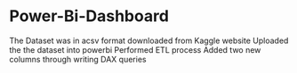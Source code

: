 # Power-Bi-Dashboard
The Dataset was in acsv format downloaded from Kaggle website
Uploaded the the dataset into powerbi 
Performed ETL process
Added two new columns through writing DAX queries
